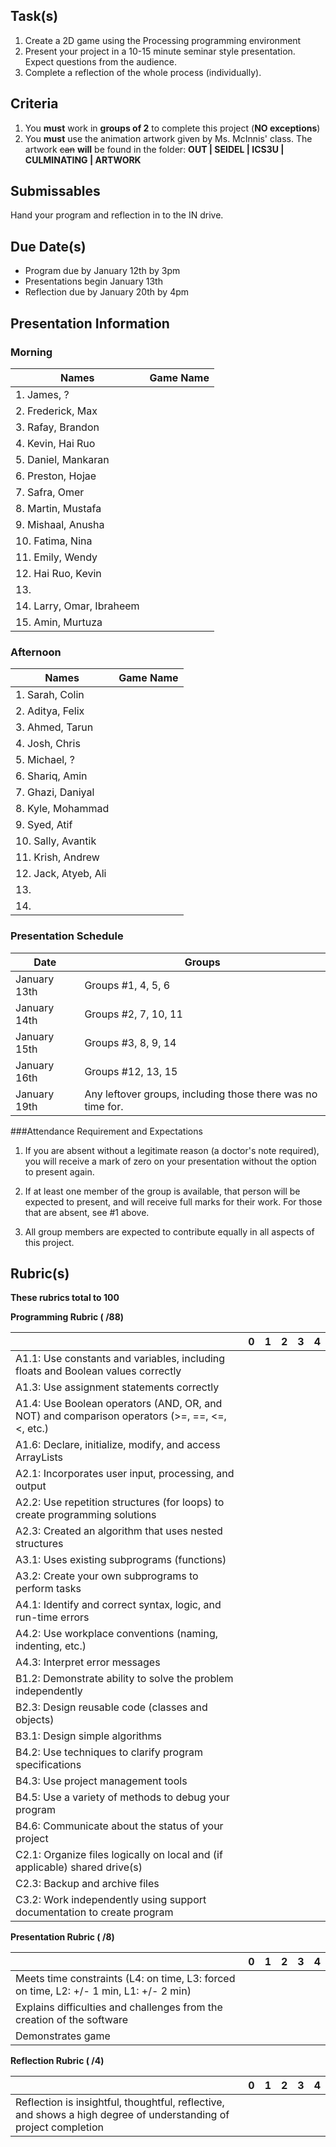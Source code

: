 Task(s)
-------
1. Create a 2D game using the Processing programming environment
2. Present your project in a 10-15 minute seminar style presentation.  Expect questions from the audience.
3. Complete a reflection of the whole process (individually).

Criteria
--------
1. You **must** work in **groups of 2** to complete this project (**NO exceptions**)
2. You **must** use the animation artwork given by Ms. McInnis' class.  The artwork ~~can~~ **will** be found in the folder: **OUT | SEIDEL | ICS3U | CULMINATING | ARTWORK**

Submissables
------------
Hand your program and reflection in to the IN drive.

Due Date(s)
----------
* Program due by January 12th by 3pm
* Presentations begin January 13th
* Reflection due by January 20th by 4pm

Presentation Information
------------------------
### Morning
| Names | Game Name |
|-------|--------|
| 1. James, ? |  |
| 2. Frederick, Max |  |
| 3. Rafay, Brandon |  |
| 4. Kevin, Hai Ruo |  |
| 5. Daniel, Mankaran |  |
| 6. Preston, Hojae |  |
| 7. Safra, Omer  |  |
| 8. Martin, Mustafa |  |
| 9. Mishaal, Anusha |  |
| 10. Fatima, Nina |  |
| 11. Emily, Wendy |  |
| 12. Hai Ruo, Kevin |  |
| 13.  |  |
| 14. Larry, Omar, Ibraheem |  |
| 15. Amin, Murtuza |  |

### Afternoon
| Names | Game Name |
|-------|--------|
| 1. Sarah, Colin |  |
| 2. Aditya, Felix |  |
| 3. Ahmed, Tarun |  |
| 4. Josh, Chris |  |
| 5. Michael, ? |  |
| 6. Shariq, Amin |  |
| 7. Ghazi, Daniyal |  |
| 8. Kyle, Mohammad |  |
| 9. Syed, Atif |  |
| 10. Sally, Avantik |  |
| 11. Krish, Andrew |  |
| 12. Jack, Atyeb, Ali |  |
| 13. |  |
| 14. |  |

### Presentation Schedule
| Date | Groups |
| ---- | ------ |
|January 13th | Groups #1, 4, 5, 6 |
|January 14th | Groups #2, 7, 10, 11 |
|January 15th | Groups #3, 8, 9, 14 |
|January 16th | Groups #12, 13, 15 |
|January 19th | Any leftover groups, including those there was no time for. |

###Attendance Requirement and Expectations
1. If you are absent without a legitimate reason (a doctor's note required), you will receive a mark of zero on your presentation without the option to present again.

2. If at least one member of the group is available, that person will be expected to present, and will receive full marks for their work. For those that are absent, see #1 above.

3. All group members are expected to contribute equally in all aspects of this project.


Rubric(s)
---------
**These rubrics total to 100**

**Programming Rubric ( /88)**

| | 0 | 1 | 2 | 3 | 4 |
|---| --- | --- | --- | --- | --- |
|A1.1: Use constants and variables, including floats and Boolean values correctly | | | | | |
| A1.3: Use assignment statements correctly | | | | | |
| A1.4: Use Boolean operators (AND, OR, and NOT) and comparison operators (>=, ==, <=, <, etc.) | | | | | |
| A1.6: Declare, initialize, modify, and access ArrayLists | | | | | |
| A2.1: Incorporates user input, processing, and output | | | | | |
| A2.2: Use repetition structures (for loops) to create programming solutions | | | | | |
| A2.3: Created an algorithm that uses nested structures | | | | | |
| A3.1: Uses existing subprograms (functions) | | | | | |
| A3.2: Create your own subprograms to perform tasks  | | | | | |
| A4.1: Identify and correct syntax, logic, and run-time errors | | | | | |
| A4.2: Use workplace conventions (naming, indenting, etc.) | | | | | |
| A4.3: Interpret error messages | | | | | |
| B1.2: Demonstrate ability to solve the problem independently  | | | | | |
| B2.3: Design reusable code (classes and objects) | | | | | |
| B3.1: Design simple algorithms | | | | | |
| B4.2: Use techniques to clarify program specifications | | | | | |
| B4.3: Use project management tools | | | | | |
| B4.5: Use a variety of methods to debug your program | | | | | |
| B4.6: Communicate about the status of your project | | | | | |
| C2.1: Organize files logically on local and (if applicable) shared drive(s) | | | | | |
| C2.3: Backup and archive files  | | | | | |
| C3.2: Work independently using support documentation to create program | | | | | |


**Presentation Rubric ( /8)**

| | 0 | 1 | 2 | 3 | 4 |
|---| --- | --- | --- | --- | --- |
| Meets time constraints (L4: on time, L3: forced on time, L2: +/- 1 min, L1: +/- 2 min) | | | | | |
| Explains difficulties and challenges from the creation of the software | | | | | |
| Demonstrates game | | | | | |


**Reflection Rubric ( /4)**

| | 0 | 1 | 2 | 3 | 4 |
|---| --- | --- | --- | --- | --- |
| Reflection is insightful, thoughtful, reflective, and shows a high degree of understanding of project completion  | | | | | |
